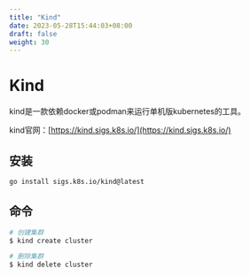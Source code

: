 ```yaml
---
title: "Kind"
date: 2023-05-28T15:44:03+08:00
draft: false
weight: 30
---
```


# Kind

kind是一款依赖docker或podman来运行单机版kubernetes的工具。

kind官网：[https://kind.sigs.k8s.io/](https://kind.sigs.k8s.io/)

## 安装

```bash
go install sigs.k8s.io/kind@latest
```

## 命令

```bash
# 创建集群
$ kind create cluster

# 删除集群
$ kind delete cluster


```